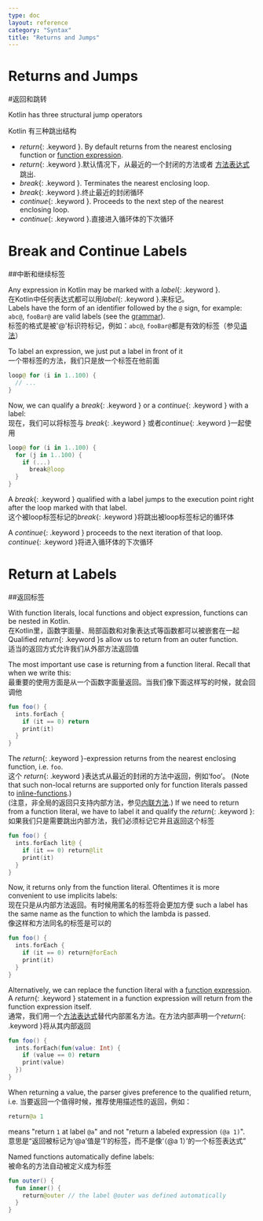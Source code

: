 ```yaml
---
type: doc
layout: reference
category: "Syntax"
title: "Returns and Jumps"
---
```


# Returns and Jumps
#返回和跳转


Kotlin has three structural jump operators

Kotlin 有三种跳出结构

* *return*{: .keyword }. By default returns from the nearest enclosing function or [function expression](lambdas.html#function-expressions).
* *return*{: .keyword }.默认情况下，从最近的一个封闭的方法或者 [方法表达式](lambdas.html#function-expressions)跳出.
* *break*{: .keyword }. Terminates the nearest enclosing loop.
* *break*{: .keyword }.终止最近的封闭循环
* *continue*{: .keyword }. Proceeds to the next step of the nearest enclosing loop.
* *continue*{: .keyword }.直接进入循环体的下次循环

# Break and Continue Labels
##中断和继续标签

Any expression in Kotlin may be marked with a *label*{: .keyword }.  
在Kotlin中任何表达式都可以用*label*{: .keyword }.来标记。  
Labels have the form of an identifier followed by the `@` sign, for example: `abc@`, `fooBar@` are valid labels (see the [grammar](grammar.html#label)).  
标签的格式是被'@'标识符标记，例如：`abc@`, `fooBar@`都是有效的标签（参见[语法](grammar.html#label)）  

To label an expression, we just put a label in front of it  
一个带标签的方法，我们只是放一个标签在他前面
``` kotlin
loop@ for (i in 1..100) {
  // ...
}
```

Now, we can qualify a *break*{: .keyword } or a *continue*{: .keyword } with a label:  
现在，我们可以将标签与 *break*{: .keyword } 或者*continue*{: .keyword }一起使用

``` kotlin
loop@ for (i in 1..100) {
  for (j in 1..100) {
    if (...)
      break@loop
  }
}
```

A *break*{: .keyword } qualified with a label jumps to the execution point right after the loop marked with that label.  
这个被loop标签标记的*break*{: .keyword }将跳出被loop标签标记的循环体

A *continue*{: .keyword } proceeds to the next iteration of that loop.  
*continue*{: .keyword }将进入循环体的下次循环


# Return at Labels
##返回标签

With function literals, local functions and object expression, functions can be nested in Kotlin.   
在Kotlin里，函数字面量、局部函数和对象表达式等函数都可以被嵌套在一起
Qualified *return*{: .keyword }s allow us to return from an outer function.   
适当的返回方式允许我们从外部方法返回值  

The most important use case is returning from a function literal. Recall that when we write this:  
最重要的使用方面是从一个函数字面量返回。当我们像下面这样写的时候，就会回调他

``` kotlin
fun foo() {
  ints.forEach {
    if (it == 0) return
    print(it)
  }
}
```

The *return*{: .keyword }-expression returns from the nearest enclosing function, i.e. `foo`.  
这个 *return*{: .keyword }表达式从最近的封闭的方法中返回，例如‘foo’。
(Note that such non-local returns are supported only for function literals passed to [inline-functions](inline-functions.html).)  
 (注意，非全局的返回只支持内部方法，参见[内联方法](inline-functions.html).)
If we need to return from a function literal, we have to label it and qualify the *return*{: .keyword }:  
如果我们只是需要跳出内部方法，我们必须标记它并且返回这个标签
``` kotlin
fun foo() {
  ints.forEach lit@ {
    if (it == 0) return@lit
    print(it)
  }
}
```

Now, it returns only from the function literal. Oftentimes it is more convenient to use implicits labels:  
现在只是从内部方法返回。有时候用匿名的标签将会更加方便 
such a label has the same name as the function to which the lambda is passed.  
像这样和方法同名的标签是可以的

``` kotlin
fun foo() {
  ints.forEach {
    if (it == 0) return@forEach
    print(it)
  }
}
```

Alternatively, we can replace the function literal with a [function expression](lambdas.html#function-expressions).
A *return*{: .keyword } statement in a function expression will return from the function expression itself.  
通常，我们用一个[方法表达式](lambdas.html#function-expressions)替代内部匿名方法。在方法内部声明一个*return*{: .keyword }将从其内部返回

``` kotlin
fun foo() {
  ints.forEach(fun(value: Int) {
    if (value == 0) return
    print(value)
  })
}
```

When returning a value, the parser gives preference to the qualified return, i.e.
当要返回一个值得时候，推荐使用描述性的返回，例如：
``` kotlin
return@a 1
```

means "return `1` at label `@a`" and not "return a labeled expression `(@a 1)`".  
意思是“返回被标记为‘@a’值是‘1’的标签，而不是像‘（@a 1）’的一个标签表达式”

Named functions automatically define labels:  
被命名的方法自动被定义成为标签

``` kotlin
fun outer() {
  fun inner() {
    return@outer // the label @outer was defined automatically
  }
}                                                                             
```
